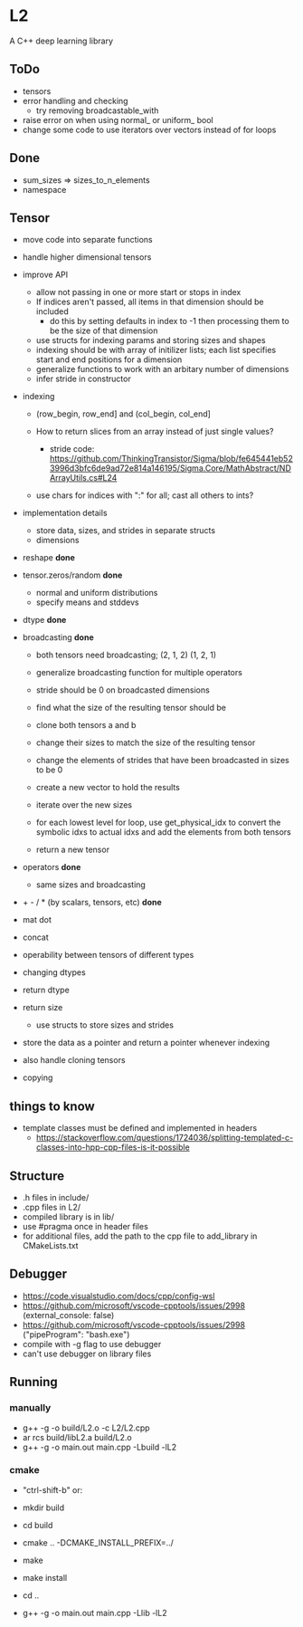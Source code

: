 # L2

A C++ deep learning library

## ToDo

-   tensors
-   error handling and checking
    -   try removing broadcastable_with
-   raise error on when using normal\_ or uniform\_ bool
-   change some code to use iterators over vectors instead of for loops

## Done

-   sum_sizes => sizes_to_n_elements
-   namespace

## Tensor

-   move code into separate functions
-   handle higher dimensional tensors
-   improve API

    -   allow not passing in one or more start or stops in index
    -   If indices aren't passed, all items in that dimension should be included
        -   do this by setting defaults in index to -1 then processing them to be the size of that dimension
    -   use structs for indexing params and storing sizes and shapes
    -   indexing should be with array of initilizer lists; each list specifies start and end positions for a dimension
    -   generalize functions to work with an arbitary number of dimensions
    -   infer stride in constructor

-   indexing

    -   (row_begin, row_end] and (col_begin, col_end]
    -   How to return slices from an array instead of just single values?

        -   stride code: https://github.com/ThinkingTransistor/Sigma/blob/fe645441eb523996d3bfc6de9ad72e814a146195/Sigma.Core/MathAbstract/NDArrayUtils.cs#L24

    -   use chars for indices with ":" for all; cast all others to ints?

-   implementation details

    -   store data, sizes, and strides in separate structs
    -   dimensions

-   reshape **done**

-   tensor.zeros/random **done**

    -   normal and uniform distributions
    -   specify means and stddevs

-   dtype **done**

-   broadcasting **done**

    -   both tensors need broadcasting; (2, 1, 2) (1, 2, 1)
    -   generalize broadcasting function for multiple operators
    -   stride should be 0 on broadcasted dimensions

    -   find what the size of the resulting tensor should be
    -   clone both tensors a and b
    -   change their sizes to match the size of the resulting tensor
    -   change the elements of strides that have been broadcasted in sizes to be 0
    -   create a new vector to hold the results
    -   iterate over the new sizes
    -   for each lowest level for loop, use get_physical_idx to convert the symbolic idxs to actual idxs and add the elements from both tensors
    -   return a new tensor

*   operators **done**

    -   same sizes and broadcasting

*   \+ \- / \* (by scalars, tensors, etc) **done**
*   mat dot
*   concat

*   operability between tensors of different types
*   changing dtypes
*   return dtype
*   return size

    -   use structs to store sizes and strides

*   store the data as a pointer and return a pointer whenever indexing
*   also handle cloning tensors
*   copying

## things to know

-   template classes must be defined and implemented in headers
    -   https://stackoverflow.com/questions/1724036/splitting-templated-c-classes-into-hpp-cpp-files-is-it-possible

## Structure

-   .h files in include/
-   .cpp files in L2/
-   compiled library is in lib/
-   use #pragma once in header files
-   for additional files, add the path to the cpp file to add_library in CMakeLists.txt

## Debugger

-   https://code.visualstudio.com/docs/cpp/config-wsl
-   https://github.com/microsoft/vscode-cpptools/issues/2998 (external_console: false)
-   https://github.com/microsoft/vscode-cpptools/issues/2998 ("pipeProgram": "bash.exe")
-   compile with -g flag to use debugger
-   can't use debugger on library files

## Running

### manually

-   g++ -g -o build/L2.o -c L2/L2.cpp
-   ar rcs build/libL2.a build/L2.o
-   g++ -g -o main.out main.cpp -Lbuild -lL2

### cmake

-   "ctrl-shift-b" or:

-   mkdir build
-   cd build
-   cmake .. -DCMAKE_INSTALL_PREFIX=../
-   make
-   make install
-   cd ..
-   g++ -g -o main.out main.cpp -Llib -lL2
